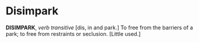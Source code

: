 # Disimpark

**DISIMPARK**, _verb transitive_ \[dis, in and park.\] To free from the barriers of a park; to free from restraints or seclusion. \[Little used.\]